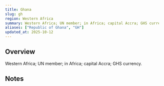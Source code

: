```yaml
---
title: Ghana
slug: gh
region: Western Africa
summary: Western Africa; UN member; in Africa; capital Accra; GHS currency.
aliases: ["Republic of Ghana", "GH"]
updated_at: 2025-10-12
---
```


## Overview

Western Africa; UN member; in Africa; capital Accra; GHS currency.

## Notes

<!-- Add your first note below -->
